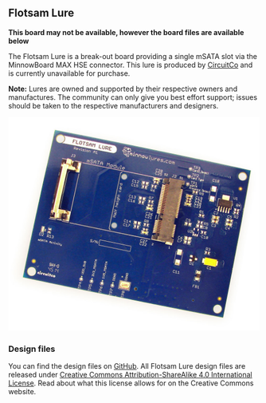 ## Flotsam Lure

**This board may not be available, however the board files are available below**

The Flotsam Lure is a break-out board providing a single
mSATA slot via the MinnowBoard MAX HSE connector.
This lure is produced by [CircuitCo](http://www.circuitco.com/) and is currently unavailable
for purchase. 

**Note:** Lures are owned and supported by their
respective owners and manufactures. The community can only give
you best effort support; issues should be taken to the respective
manufacturers and designers.

![Flotsam Lure](pages/flotsam-lure/1055px-Flotsam-lure-a.jpg)

### Design files

You can find the design files on [GitHub](https://github.com/MinnowBoard-org/design-files/tree/master/expansion-boards-lures). All Flotsam Lure design files are released under [Creative Commons Attribution-ShareAlike 4.0 International License](http://creativecommons.org/licenses/by-sa/4.0/). Read about what this license allows for on the Creative Commons website.
